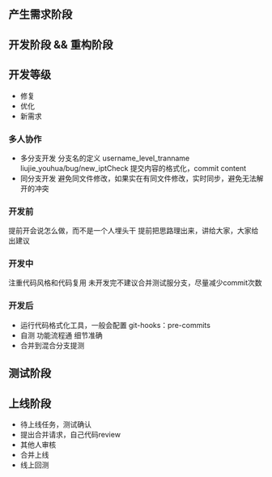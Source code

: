 ## 产生需求阶段

## 开发阶段 && 重构阶段
## 开发等级
- 修复
- 优化
- 新需求
### 多人协作
- 多分支开发
分支名的定义 username_level_tranname  liujie_youhua/bug/new_iptCheck
提交内容的格式化，commit content
- 同分支开发
避免同文件修改，如果实在有同文件修改，实时同步，避免无法解开的冲突

### 开发前
提前开会说怎么做，而不是一个人埋头干
提前把思路理出来，讲给大家，大家给出建议
### 开发中
注重代码风格和代码复用
未开发完不建议合并测试服分支，尽量减少commit次数
### 开发后
- 运行代码格式化工具，一般会配置 git-hooks：pre-commits
- 自测
  功能流程通 细节准确
- 合并到混合分支提测

## 测试阶段

## 上线阶段
- 待上线任务，测试确认
- 提出合并请求，自己代码review
- 其他人审核
- 合并上线
- 线上回测
